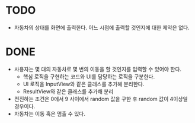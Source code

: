 # TODO
* 자동차의 상태를 화면에 출력한다. 어느 시점에 출력할 것인지에 대한 제약은 없다.

# DONE
* 사용자는 몇 대의 자동차로 몇 번의 이동을 할 것인지를 입력할 수 있어야 한다.
  * 핵심 로직을 구현하는 코드와 UI를 담당하는 로직을 구분한다.
  * UI 로직을 InputView와 같은 클래스를 추가해 분리한다.
  * ResultView와 같은 클래스를 추가해 분리
* 전진하는 조건은 0에서 9 사이에서 random 값을 구한 후 random 값이 4이상일 경우이다.
* 자동차는 이동 혹은 멈출 수 있다.